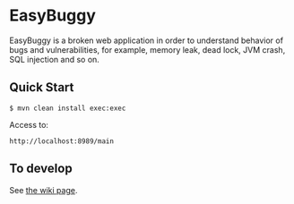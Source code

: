 EasyBuggy
=

EasyBuggy is a broken web application in order to understand behavior of bugs and vulnerabilities, for example, memory leak, dead lock, JVM crash, SQL injection and so on.

Quick Start
-

    $ mvn clean install exec:exec

Access to:

    http://localhost:8989/main
    
To develop
-
   
See [the wiki page](https://github.com/k-tamura/easybuggy/wiki#to-develop-on-eclipse).